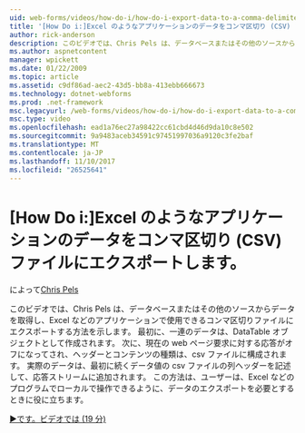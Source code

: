 ```yaml
---
uid: web-forms/videos/how-do-i/how-do-i-export-data-to-a-comma-delimited-csv-file-for-an-application-like-excel
title: '[How Do i:]Excel のようなアプリケーションのデータをコンマ区切り (CSV) ファイルにエクスポート |Microsoft ドキュメント'
author: rick-anderson
description: このビデオでは、Chris Pels は、データベースまたはその他のソースからデータを取得し、アプリケーション li で使用できるをコンマで区切られたファイルにエクスポートする方法を示します.
ms.author: aspnetcontent
manager: wpickett
ms.date: 01/22/2009
ms.topic: article
ms.assetid: c9df86ad-aec2-43d5-bb8a-413ebb666673
ms.technology: dotnet-webforms
ms.prod: .net-framework
msc.legacyurl: /web-forms/videos/how-do-i/how-do-i-export-data-to-a-comma-delimited-csv-file-for-an-application-like-excel
msc.type: video
ms.openlocfilehash: ead1a76ec27a98422cc61cbd4d46d9da10c8e502
ms.sourcegitcommit: 9a9483aceb34591c97451997036a9120c3fe2baf
ms.translationtype: MT
ms.contentlocale: ja-JP
ms.lasthandoff: 11/10/2017
ms.locfileid: "26525641"
---
```

<a name="how-do-i-export-data-to-a-comma-delimited-csv-file-for-an-application-like-excel"></a>[How Do i:]Excel のようなアプリケーションのデータをコンマ区切り (CSV) ファイルにエクスポートします。
====================
によって[Chris Pels](https://twitter.com/chrispels)

このビデオでは、Chris Pels は、データベースまたはその他のソースからデータを取得し、Excel などのアプリケーションで使用できるコンマ区切りファイルにエクスポートする方法を示します。 最初に、一連のデータは、DataTable オブジェクトとして作成されます。 次に、現在の web ページ要求に対する応答がオフになってされ、ヘッダーとコンテンツの種類は、csv ファイルに構成されます。 実際のデータは、最初に続くデータ値の csv ファイルの列ヘッダーを記述して、応答ストリームに追加されます。 この方法は、ユーザーは、Excel などのプログラムでローカルで操作できるように、データのエクスポートを必要とするときに役に立ちます。

[&#9654;です。ビデオでは (19 分)](https://channel9.msdn.com/Blogs/ASP-NET-Site-Videos/how-do-i-export-data-to-a-comma-delimited-csv-file-for-an-application-like-excel)
